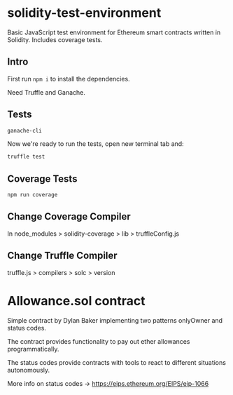 # solidity-test-environment
Basic JavaScript test environment for Ethereum smart contracts written in Solidity. Includes coverage tests.

## Intro

First run `npm i` to install the dependencies.

Need Truffle and Ganache.

## Tests

```bash
ganache-cli
```

Now we're ready to run the tests, open new terminal tab and:

```bash
truffle test
```

## Coverage Tests

```bash
npm run coverage
```

## Change Coverage Compiler

In node_modules > solidity-coverage > lib > truffleConfig.js

## Change Truffle Compiler

truffle.js > compilers > solc > version

# Allowance.sol contract

Simple contract by Dylan Baker implementing two patterns onlyOwner and status codes.

The contract provides functionality to pay out ether allowances programmatically.

The status codes provide contracts with tools to react to different situations autonomously.

More info on status codes -> https://eips.ethereum.org/EIPS/eip-1066
